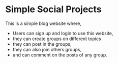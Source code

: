 # Simple Social Projects
This is a simple blog website where,
- Users can sign up and login to use this website,
- they can create groups on different topics
- they can post in the groups,
- they can also join others groups,
- and can comment on the posts of any group.
